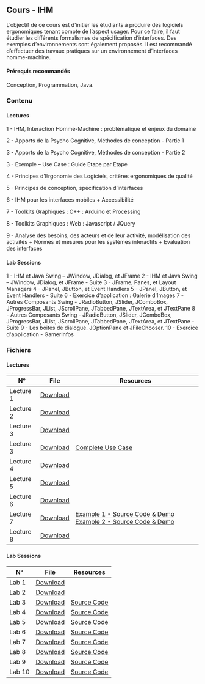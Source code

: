 ## Cours - IHM   

L’objectif de ce cours est d’initier les étudiants à produire des logiciels ergonomiques tenant compte de l’aspect usager. Pour ce faire, il faut étudier les différents formalismes de spécification d’interfaces. Des exemples d’environnements sont également proposés. Il est recommandé d’effectuer des travaux pratiques sur un environnement d’interfaces homme-machine.

#### Prérequis recommandés 

Conception, Programmation, Java.


### Contenu

#### Lectures

1 - IHM, Interaction Homme-Machine : problématique et enjeux du domaine

2 - Apports de la Psycho Cognitive, Méthodes de conception - Partie 1

3 - Apports de la Psycho Cognitive, Méthodes de conception - Partie 2

3 - Exemple – Use Case : Guide Etape par Etape

4 - Principes d’Ergonomie des Logiciels, critères ergonomiques de qualité

5 - Principes de conception, spécification d’interfaces

6 - IHM pour les interfaces mobiles
    + Accessibilité
    
7 - Toolkits Graphiques : C++ : Arduino et Processing

8 - Toolkits Graphiques : Web : Javascript / JQuery

9 - Analyse des besoins, des acteurs et de leur activité, modélisation des activités
    + Normes et mesures pour les systèmes interactifs
    + Evaluation des interfaces
    

#### Lab Sessions 

1 - IHM et Java Swing – JWindow, JDialog, et JFrame
2 - IHM et Java Swing – JWindow, JDialog, et JFrame - Suite
3 - JFrame, Panes, et Layout Managers
4 - JPanel, JButton, et Event Handlers
5 - JPanel, JButton, et Event Handlers - Suite
6 - Exercice d’application : Galerie d'Images
7 - Autres Composants Swing - JRadioButton, JSlider, JComboBox, JProgressBar, JList, JScrollPane, JTabbedPane, JTextArea, et JTextPane
8 - Autres Composants Swing - JRadioButton, JSlider, JComboBox, JProgressBar, JList, JScrollPane, JTabbedPane, JTextArea, et JTextPane - Suite
9 - Les boites de dialogue. JOptionPane et JFileChooser.
10 - Exercice d'application - GamerInfos



### Fichiers

#### Lectures 

<table class="tg">
<thead>
  <tr>
    <th class="tg-uzvj">N°</th>
    <th class="tg-uzvj">File</th>
    <th class="tg-uzvj">Resources</th>
  </tr>
</thead>
<tbody>
  <tr>
    <td class="tg-9wq8">Lecture 1</td>
    <td class="tg-9wq8"><a href="">Download</a></td>
    <td class="tg-9wq8"></td>
  </tr>
  <tr>
    <td class="tg-9wq8">Lecture 2</td>
    <td class="tg-9wq8"><a href="">Download</a></td>
    <td class="tg-9wq8"></td>
  </tr>
  <tr>
    <td class="tg-9wq8">Lecture 3</td>
    <td class="tg-9wq8"><a href="">Download</a></td>
    <td class="tg-9wq8"></td>
  </tr>
  <tr>
    <td class="tg-9wq8">Lecture 3</td>
    <td class="tg-9wq8"><a href="">Download</a></td>
    <td class="tg-9wq8"><a href="https://uxdesign.cc/ui-ux-case-study-a-step-by-step-guide-to-the-process-of-designing-a-pet-diet-app-d635b911b648">Complete Use Case</a></td>
  </tr>
  <tr>
    <td class="tg-9wq8">Lecture 4</td>
    <td class="tg-9wq8"><a href="">Download</a></td>
    <td class="tg-9wq8"></td>
  </tr>
  <tr>
    <td class="tg-9wq8">Lecture 5</td>
    <td class="tg-9wq8"><a href="">Download</a></td>
    <td class="tg-9wq8"></td>
  </tr>
  <tr>
    <td class="tg-9wq8">Lecture 6</td>
    <td class="tg-9wq8"><a href="">Download</a></td>
    <td class="tg-9wq8"></td>
  </tr>
  <tr>
    <td class="tg-9wq8">Lecture 7</td>
    <td class="tg-9wq8"><a href="">Download</a></td>
    <td class="tg-9wq8">
       <a href="https://github.com/GitTeaching/Exemple1ArduinoCoursIHM">Example 1 - Source Code & Demo</a>
       <a href="https://github.com/GitTeaching/Exemple2ArduinoCoursIHM">Example 2 - Source Code & Demo</a>
    </td>
  </tr>
  <tr>
    <td class="tg-9wq8">Lecture 8</td>
    <td class="tg-9wq8"><a href="">Download</a></td>
    <td class="tg-9wq8"></td>
  </tr>  
</tbody>
</table>


#### Lab Sessions 

<table class="tg">
<thead>
  <tr>
    <th class="tg-uzvj">N°</th>
    <th class="tg-uzvj">File</th>
    <th class="tg-uzvj">Resources</th>
  </tr>
</thead>
<tbody>
  <tr>
    <td class="tg-9wq8">Lab 1</td>
    <td class="tg-9wq8"><a href="">Download</a></td>
    <td class="tg-9wq8"></td>
  </tr>
  <tr>
    <td class="tg-9wq8">Lab 2</td>
    <td class="tg-9wq8"><a href="">Download</a></td>
    <td class="tg-9wq8"></td>
  </tr>
  <tr>
    <td class="tg-9wq8">Lab 3</td>
    <td class="tg-9wq8"><a href="">Download</a></td>
    <td class="tg-9wq8"><a href="https://github.com/GitTeaching/MesTPIHM/tree/master/src">Source Code</a></td>
  </tr>
  <tr>
    <td class="tg-9wq8">Lab 4</td>
    <td class="tg-9wq8"><a href="">Download</a></td>
    <td class="tg-9wq8"><a href="https://github.com/GitTeaching/MesTPIHM/tree/master/src/org/ihm/tp4">Source Code</a></td>
  </tr>
  <tr>
    <td class="tg-9wq8">Lab 5</td>
    <td class="tg-9wq8"><a href="">Download</a></td>
    <td class="tg-9wq8"><a href="https://github.com/GitTeaching/MesTPIHM/tree/master/src/org/ihm/tp5">Source Code</a></td>
  </tr>
  <tr>
    <td class="tg-9wq8">Lab 6</td>
    <td class="tg-9wq8"><a href="">Download</a></td>
    <td class="tg-9wq8"><a href="https://github.com/GitTeaching/ExerciceSlidershow/tree/master/src">Source Code</a></td>
  </tr>
  <tr>
    <td class="tg-9wq8">Lab 7</td>
    <td class="tg-9wq8"><a href="">Download</a></td>
    <td class="tg-9wq8"><a href="https://github.com/GitTeaching/MesTPIHM/tree/master/src/org/ihm/tp7">Source Code</a></td>
  </tr>
  <tr>
    <td class="tg-9wq8">Lab 8</td>
    <td class="tg-9wq8"><a href="">Download</a></td>
    <td class="tg-9wq8"><a href="https://github.com/GitTeaching/MesTPIHM/tree/master/src/org/ihm/tp8">Source Code</a></td>
  </tr>  
  <tr>
    <td class="tg-9wq8">Lab 9</td>
    <td class="tg-9wq8"><a href="">Download</a></td>
    <td class="tg-9wq8"><a href="https://github.com/GitTeaching/MesTPIHM/tree/master/src/org/ihm/tp9">Source Code</a></td>
  </tr>  
  <tr>
    <td class="tg-9wq8">Lab 10</td>
    <td class="tg-9wq8"><a href="">Download</a></td>
    <td class="tg-9wq8"><a href="https://github.com/GitTeaching/ExerciceGamerInfos/tree/master/src">Source Code</a></td>
  </tr>  
</tbody>
</table>

